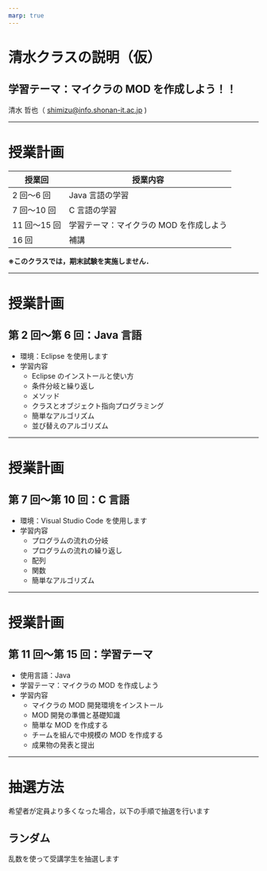 ```yaml
---
marp: true
---
```


# 清水クラスの説明（仮）

## 学習テーマ：マイクラの MOD を作成しよう！！

清水 哲也（ shimizu@info.shonan-it.ac.jp )

---

# 授業計画

| 授業回       | 授業内容                                |
| ------------ | --------------------------------------- |
| 2 回〜6 回   | Java 言語の学習                         |
| 7 回〜10 回  | C 言語の学習                            |
| 11 回〜15 回 | 学習テーマ：マイクラの MOD を作成しよう |
| 16 回        | 補講                                    |

**※このクラスでは，期末試験を実施しません．**

---

# 授業計画

## 第 2 回〜第 6 回：Java 言語

- 環境：Eclipse を使用します
- 学習内容
  - Eclipse のインストールと使い方
  - 条件分岐と繰り返し
  - メソッド
  - クラスとオブジェクト指向プログラミング
  - 簡単なアルゴリズム
  - 並び替えのアルゴリズム

---

# 授業計画

## 第 7 回〜第 10 回：C 言語

- 環境：Visual Studio Code を使用します
- 学習内容
  - プログラムの流れの分岐
  - プログラムの流れの繰り返し
  - 配列
  - 関数
  - 簡単なアルゴリズム

---

# 授業計画

## 第 11 回〜第 15 回：学習テーマ

- 使用言語：Java
- 学習テーマ：マイクラの MOD を作成しよう
- 学習内容
  - マイクラの MOD 開発環境をインストール
  - MOD 開発の準備と基礎知識
  - 簡単な MOD を作成する
  - チームを組んで中規模の MOD を作成する
  - 成果物の発表と提出

---

# 抽選方法

希望者が定員より多くなった場合，以下の手順で抽選を行います

## ランダム

乱数を使って受講学生を抽選します
